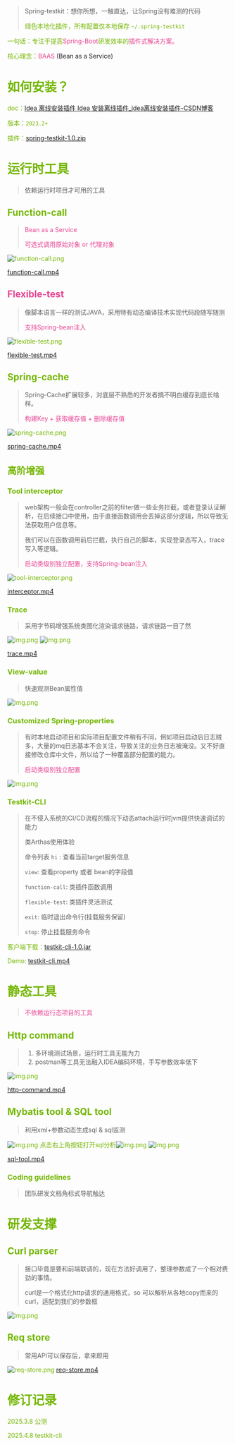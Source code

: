 > Spring-testkit：想你所想，一触直达，让Spring没有难测的代码
>
> <font style="color:#74B602;">绿色本地化插件，所有配置仅本地保存 `~/.spring-testkit`
>

一句话：专注于提高<font style="color:rgb(230, 69, 147);">Spring-Boot</font>研发效率的<font style="color:rgb(230, 69, 147);">插件式解决方案。</font>

核心理念：<font style="color:rgb(230, 69, 147);">BAAS </font><font style="color:rgb(34, 33, 36);">(Bean as a Service)</font>

# 如何安装？
doc：[Idea 离线安装插件 Idea 安装离线插件_idea离线安装插件-CSDN博客](https://blog.csdn.net/HaHa_Sir/article/details/125086022)

版本：`2023.2+`

插件：[spring-testkit-1.0.zip](spring-testkit-1.0.zip)

# 运行时工具
> 依赖运行时项目才可用的工具
>

## Function-call
> <font style="color:rgb(230, 69, 147);">Bean as a Service </font>
>
> <font style="color:rgb(230, 69, 147);">可选式调用原始对象 or 代理对象</font>

![function-call.png](function-call.png)

[function-call.mp4](function-call.mp4)

## <font style="color:rgb(230, 69, 147);">Flexible-test</font>
> 像脚本语言一样的测试JAVA，采用特有动态编译技术实现代码段随写随测
>
> <font style="color:rgb(230, 69, 147);">支持Spring-bean注入</font>

![flexible-test.png](flexible-test.png)

[flexible-test.mp4](flexible-test.mp4)

## Spring-cache
> Spring-Cache扩展较多，对底层不熟悉的开发者搞不明白缓存到底长啥样。
>
> <font style="color:rgb(230, 69, 147);">构建Key + 获取缓存值 + 删除缓存值</font>

![spring-cache.png](spring-cache.png)

[spring-cache.mp4](spring-cache.mp4)

## 高阶增强
### Tool interceptor
> web架构一般会在controller之前的filter做一些业务拦截，或者登录认证解析，在后续接口中使用，由于直接函数调用会丢掉这部分逻辑，所以导致无法获取用户信息等。
>
> 我们可以在函数调用前后拦截，执行自己的脚本，实现登录态写入，trace写入等逻辑。
>
> <font style="color:rgb(230, 69, 147);">启动类级别独立配置，支持Spring-bean注入</font>

![tool-interceptor.png](tool-interceptor.png)

[interceptor.mp4](tool-interceptor.mp4)

### Trace
> 采用字节码增强系统类图化渲染请求链路，请求链路一目了然
>
![img.png](trace1.png)
![img.png](trace2.png)

[trace.mp4](trace.mp4)

### View-value
> 快速观测Bean属性值
>
![img.png](view-value.png)

### Customized Spring-properties
> 有时本地启动项目和实际项目配置文件稍有不同，例如项目启动后日志贼多，大量的mq日志基本不会关注，导致关注的业务日志被淹没。又不好直接修改仓库中文件，所以给了一种覆盖部分配置的能力。
>
> <font style="color:rgb(230, 69, 147);">启动类级别独立配置</font>

![img.png](customized-properties.png)

### Testkit-CLI
> 在不侵入系统的CI/CD流程的情况下动态attach运行时jvm提供快速调试的能力
> 
> 类Arthas使用体验
> 
> 命令列表
> `hi` : 查看当前target服务信息
> 
> `view`: 查看property 或者 bean的字段值
> 
> `function-call`: 类插件函数调用
> 
> `flexible-test`: 类插件灵活测试
> 
> `exit`: 临时退出命令行(挂载服务保留)
> 
> `stop`: 停止挂载服务命令

客户端下载：[testkit-cli-1.0.jar](testkit-cli-1.0.jar)

Demo: [testkit-cli.mp4](testkit-cli.mp4)

# 静态工具
> <font style="color:rgb(230, 69, 147);">不依赖运行态项目的工具</font>


## Http command
> 1. 多环境测试场景，运行时工具无能为力
> 2. postman等工具无法融入IDEA编码环境，手写参数效率低下

![img.png](http-command.png)

[http-command.mp4](http-command.mp4)

## Mybatis tool & SQL tool
> 利用xml+参数动态生成sql  & sql监测

![img.png](sql-tool1.png)
点击右上角按钮打开sql分析![img.png](sql-tool2.png)
![img.png](sql-tool3.png)

[sql-tool.mp4](sql-tool.mp4)

### Coding guidelines
> 团队研发文档角标式导航触达
>

# 研发支撑
## Curl parser
> 接口毕竟是要和前端联调的，现在方法好调用了，整理参数成了一个相对费劲的事情。
>
> curl是一个格式化http请求的通用格式，so 可以解析从各地copy而来的curl，适配到我们的参数框
>

![img.png](curl-parser.png)
## Req store
> 常用API可以保存后，拿来即用
> 
![req-store.png](req-store.png)
[req-store.mp4](req-store.mp4)

# 修订记录
2025.3.8 公测

2025.4.8 testkit-cli

